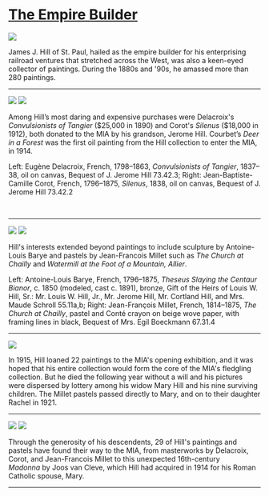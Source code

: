 # [The Empire Builder](http://artsmia.github.io/griot/#/stories/918)

![](http://cdn.dx.artsmia.org/thumbs/tn_2014_TDX_MIAArtStories_300.jpg)

James J. Hill of St. Paul, hailed as the empire builder for his enterprising railroad ventures that stretched across the West, was also a keen-eyed collector of paintings. During the 1880s and '90s, he amassed more than 280 paintings.

---

![](http://cdn.dx.artsmia.org/thumbs/tn_mia_5001143.jpg)
![](http://cdn.dx.artsmia.org/thumbs/tn_mia_1006298.jpg)

Among Hill’s most daring and expensive purchases were Delacroix's *Convulsionists of Tangier* (\$25,000 in 1890) and Corot's *Silenus* (\$18,000 in 1912), both donated to the MIA by his grandson, Jerome Hill. Courbet’s *Deer in a Forest* was the first oil painting from the Hill collection to enter the MIA, in 1914.

Left: Eugène Delacroix, French, 1798–1863, *Convulsionists of Tangier*, 1837–38, oil on canvas, Bequest of J. Jerome Hill 73.42.3; Right: Jean-Baptiste-Camille Corot, French, 1796–1875, *Silenus*, 1838, oil on canvas, Bequest of J. Jerome Hill 73.42.2

 

---

![](http://cdn.dx.artsmia.org/thumbs/tn_mia_4001508.jpg)
![](http://cdn.dx.artsmia.org/thumbs/tn_mia_6001565.jpg)

Hill's interests extended beyond paintings to include sculpture by Antoine-Louis Barye and pastels by Jean-Francois Millet such as *The Church at Chailly* and *Watermill at the Foot of a Mountain, Allier*.

Left: Antoine-Louis Barye, French, 1796–1875, *Theseus Slaying the Centaur Bianor*, c. 1850 (modeled, cast c. 1891), bronze, Gift of the Heirs of Louis W. Hill, Sr.: Mr. Louis W. Hill, Jr., Mr. Jerome Hill, Mr. Cortland Hill, and Mrs. Maude Schroll 55.11a,b; Right: Jean-François Millet, French, 1814–1875, *The Church at Chailly*, pastel and Conté crayon on beige wove paper, with framing lines in black, Bequest of Mrs. Egil Boeckmann 67.31.4

---

![](http://cdn.dx.artsmia.org/thumbs/tn_2014_TDX_MIAArtStories_301.jpg)

In 1915, Hill loaned 22 paintings to the MIA's opening exhibition, and it was hoped that his entire collection would form the core of the MIA's fledgling collection. But he died the following year without a will and his pictures were dispersed by lottery among his widow Mary Hill and his nine surviving children. The Millet pastels passed directly to Mary, and on to their daughter Rachel in 1921.

---

![](http://cdn.dx.artsmia.org/thumbs/tn_2014_TDX_MIAArtStories_302.jpg)
![](http://cdn.dx.artsmia.org/thumbs/tn_mia_284b.jpg)

Through the generosity of his descendents, 29 of Hill's paintings and pastels have found their way to the MIA, from masterworks by Delacroix, Corot, and Jean-Francois Millet to this unexpected 16th-century *Madonna* by Joos van Cleve, which Hill had acquired in 1914 for his Roman Catholic spouse, Mary. 

---
